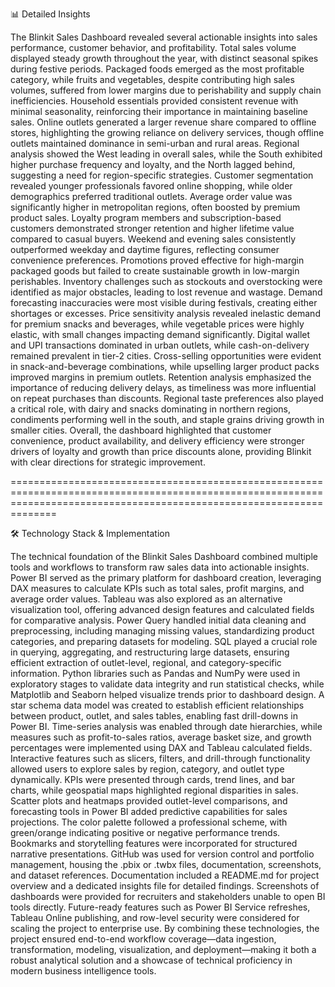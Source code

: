📊 Detailed Insights

The Blinkit Sales Dashboard revealed several actionable insights into sales performance, customer behavior, and profitability. Total sales volume displayed steady growth throughout the year, with distinct seasonal spikes during festive periods. Packaged foods emerged as the most profitable category, while fruits and vegetables, despite contributing high sales volumes, suffered from lower margins due to perishability and supply chain inefficiencies. Household essentials provided consistent revenue with minimal seasonality, reinforcing their importance in maintaining baseline sales. Online outlets generated a larger revenue share compared to offline stores, highlighting the growing reliance on delivery services, though offline outlets maintained dominance in semi-urban and rural areas. Regional analysis showed the West leading in overall sales, while the South exhibited higher purchase frequency and loyalty, and the North lagged behind, suggesting a need for region-specific strategies. Customer segmentation revealed younger professionals favored online shopping, while older demographics preferred traditional outlets. Average order value was significantly higher in metropolitan regions, often boosted by premium product sales. Loyalty program members and subscription-based customers demonstrated stronger retention and higher lifetime value compared to casual buyers. Weekend and evening sales consistently outperformed weekday and daytime figures, reflecting consumer convenience preferences. Promotions proved effective for high-margin packaged goods but failed to create sustainable growth in low-margin perishables. Inventory challenges such as stockouts and overstocking were identified as major obstacles, leading to lost revenue and wastage. Demand forecasting inaccuracies were most visible during festivals, creating either shortages or excesses. Price sensitivity analysis revealed inelastic demand for premium snacks and beverages, while vegetable prices were highly elastic, with small changes impacting demand significantly. Digital wallet and UPI transactions dominated in urban outlets, while cash-on-delivery remained prevalent in tier-2 cities. Cross-selling opportunities were evident in snack-and-beverage combinations, while upselling larger product packs improved margins in premium outlets. Retention analysis emphasized the importance of reducing delivery delays, as timeliness was more influential on repeat purchases than discounts. Regional taste preferences also played a critical role, with dairy and snacks dominating in northern regions, condiments performing well in the south, and staple grains driving growth in smaller cities. Overall, the dashboard highlighted that customer convenience, product availability, and delivery efficiency were stronger drivers of loyalty and growth than price discounts alone, providing Blinkit with clear directions for strategic improvement.


==========================================================================================================================================================================

🛠️ Technology Stack & Implementation

The technical foundation of the Blinkit Sales Dashboard combined multiple tools and workflows to transform raw sales data into actionable insights. Power BI served as the primary platform for dashboard creation, leveraging DAX measures to calculate KPIs such as total sales, profit margins, and average order values. Tableau was also explored as an alternative visualization tool, offering advanced design features and calculated fields for comparative analysis. Power Query handled initial data cleaning and preprocessing, including managing missing values, standardizing product categories, and preparing datasets for modeling. SQL played a crucial role in querying, aggregating, and restructuring large datasets, ensuring efficient extraction of outlet-level, regional, and category-specific information. Python libraries such as Pandas and NumPy were used in exploratory stages to validate data integrity and run statistical checks, while Matplotlib and Seaborn helped visualize trends prior to dashboard design. A star schema data model was created to establish efficient relationships between product, outlet, and sales tables, enabling fast drill-downs in Power BI. Time-series analysis was enabled through date hierarchies, while measures such as profit-to-sales ratios, average basket size, and growth percentages were implemented using DAX and Tableau calculated fields. Interactive features such as slicers, filters, and drill-through functionality allowed users to explore sales by region, category, and outlet type dynamically. KPIs were presented through cards, trend lines, and bar charts, while geospatial maps highlighted regional disparities in sales. Scatter plots and heatmaps provided outlet-level comparisons, and forecasting tools in Power BI added predictive capabilities for sales projections. The color palette followed a professional scheme, with green/orange indicating positive or negative performance trends. Bookmarks and storytelling features were incorporated for structured narrative presentations. GitHub was used for version control and portfolio management, housing the .pbix or .twbx files, documentation, screenshots, and dataset references. Documentation included a README.md for project overview and a dedicated insights file for detailed findings. Screenshots of dashboards were provided for recruiters and stakeholders unable to open BI tools directly. Future-ready features such as Power BI Service refreshes, Tableau Online publishing, and row-level security were considered for scaling the project to enterprise use. By combining these technologies, the project ensured end-to-end workflow coverage—data ingestion, transformation, modeling, visualization, and deployment—making it both a robust analytical solution and a showcase of technical proficiency in modern business intelligence tools.
